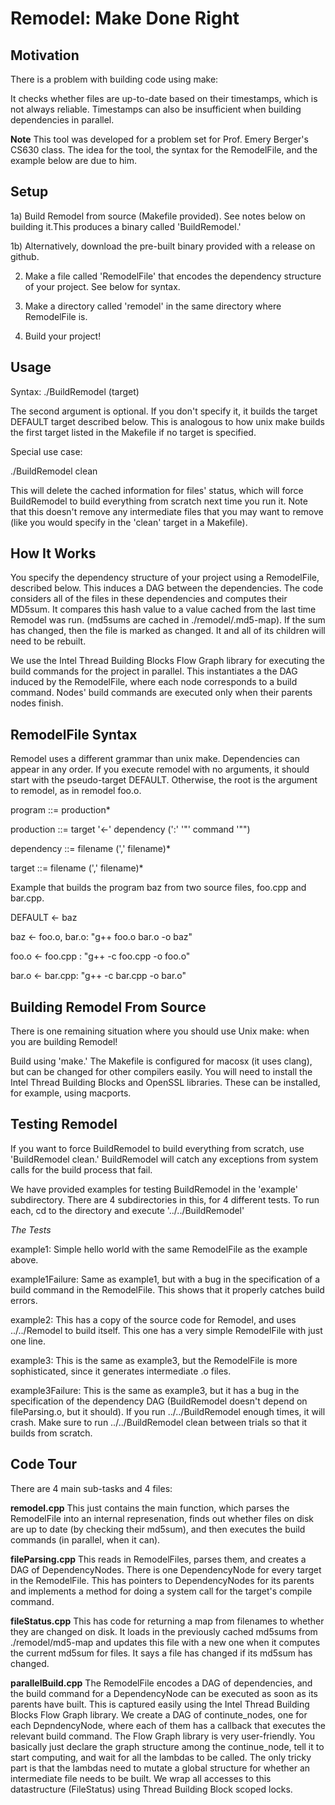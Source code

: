 Remodel: Make Done Right
=======
Motivation
---------------------

There is a problem with building code using make:

It checks whether files are up-to-date based on their timestamps, which is not always reliable. Timestamps can also be insufficient when building dependencies in parallel. 

**Note** This tool was developed for a problem set for Prof. Emery Berger's CS630 class. The idea for the tool, the syntax for the RemodelFile, and the example below are due to him. 

Setup
---------------------
1a) Build  Remodel from source (Makefile provided). See notes below on building it.This produces a binary called 'BuildRemodel.'

1b) Alternatively, download the pre-built binary provided with a release on github. 

2) Make a file called 'RemodelFile' that encodes the dependency structure of your project. See below for syntax.

3) Make a directory called 'remodel' in the same directory where RemodelFile is. 

4) Build your project!

Usage
---------------------
Syntax: 
  ./BuildRemodel (target)

The second argument is optional. If you don't specify it, it builds the target DEFAULT target described below. This is analogous to how unix make builds the 
first target listed in the Makefile if no target is specified. 

Special use case:

  ./BuildRemodel clean

This will delete the cached information for files' status, which will force BuildRemodel to build everything from scratch next time you run it. Note that this doesn't remove any intermediate files that you may want to remove (like you would specify in the 'clean' target in a Makefile). 


How It Works
---------------------
You specify the dependency structure of your project using a RemodelFile, described below. This induces a DAG between the dependencies. 
The code considers all of the files in these dependencies and computes their MD5sum. It compares this hash value to a value cached from the last time Remodel was run.
(md5sums are cached in ./remodel/.md5-map). If the sum has changed, then the file is marked as changed. It and all of its children will need to be rebuilt.


We use the Intel Thread Building Blocks Flow Graph library for executing the build commands for the project in parallel. This instantiates a the DAG induced by the RemodelFile, where each node corresponds to a build command. Nodes' build commands are executed only when their parents nodes finish. 


RemodelFile Syntax
---------------------


Remodel uses a different grammar than unix make. Dependencies can appear in any order. If you execute remodel with no arguments, it should start with the pseudo-target DEFAULT. Otherwise, the root is the argument to remodel, as in remodel foo.o. 


program ::= production*

production ::= target '<-' dependency (':' '"' command '"")

dependency ::= filename (',' filename)*

target ::= filename (',' filename)*


Example that builds the program baz from two source files, foo.cpp and bar.cpp. 

DEFAULT <- baz

baz <- foo.o, bar.o: "g++ foo.o bar.o -o baz"

foo.o <- foo.cpp : "g++ -c foo.cpp -o foo.o"

bar.o <- bar.cpp: "g++ -c bar.cpp -o bar.o"



Building Remodel From Source
----------------------------
There is one remaining situation where you should use Unix make: when you are building Remodel!

Build using 'make.' The Makefile is configured for macosx (it uses clang), but can be changed for other compilers easily. 
You will need to install the Intel Thread Building Blocks and OpenSSL libraries. These can be installed, for example, using macports. 

Testing Remodel
----------------------------

If you want to force BuildRemodel to build everything from scratch, use 'BuildRemodel clean.'
BuildRemodel will catch any exceptions from system calls for the build process that fail. 

We have provided examples for testing BuildRemodel in the 'example' subdirectory. There are 4 subdirectories in this, for 4 different tests. To run each, cd to the directory and execute '../../BuildRemodel'

*The Tests*

example1: Simple hello world with the same RemodelFile as the example above.

example1Failure: Same as example1, but with a bug in the specification of a build command in the RemodelFile. This shows that it properly catches build errors. 

example2: This has a copy of the source code for Remodel, and uses ../../Remodel to build itself. This one has a very simple RemodelFile with just one line.

example3: This is the same as example3, but the RemodelFile is more sophisticated, since it generates intermediate .o files. 

example3Failure: This is the same as example3, but it has a bug in the specification of the dependency DAG (BuildRemodel doesn't depend on fileParsing.o, but it should). If you run ../../BuildRemodel enough times, it will crash. Make sure to run ../../BuildRemodel clean between trials so that it builds from scratch. 

Code Tour
----------------------------

There are 4 main sub-tasks and 4 files:

**remodel.cpp** This just contains the main function, which parses the RemodelFile into an internal represenation, finds out whether files on disk are up to date (by checking their md5sum), and then executes the build commands (in parallel, when it can). 

**fileParsing.cpp** This reads in RemodelFiles, parses them, and creates a DAG of DependencyNodes. There is one DependencyNode for every target in the RemodelFile. This has pointers to DependencyNodes for its parents and implements a method for doing a system call for the target's compile command.  

**fileStatus.cpp** This has code for returning a map from filenames to whether they are changed on disk. It loads in the previously cached md5sums from ./remodel/md5-map and updates this file with a new one when it computes the current md5sum for files. It says a file has changed if its md5sum has changed.

**parallelBuild.cpp** The RemodelFile encodes a DAG of dependencies, and the build command for a DependencyNode can be executed as soon as its parents have built. This is captured easily using the Intel Thread Building Blocks Flow Graph library. We create a DAG of continute_nodes, one for each DepndencyNode, where each of them has a callback that executes the relevant build command. The Flow Graph library is very user-friendly. You basically just declare the graph structure among the continue_node, tell it to start computing, and wait for all the lambdas to be called. The only tricky part is that the lambdas need to mutate a global structure for whether an intermediate file needs to be built. We wrap all accesses to this datastructure (FileStatus) using Thread Building Block scoped locks. 




